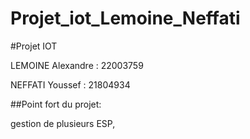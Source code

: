 # Projet_iot_Lemoine_Neffati

#Projet IOT


LEMOINE Alexandre : 22003759

NEFFATI Youssef : 21804934



##Point fort du projet:

gestion de plusieurs ESP,
